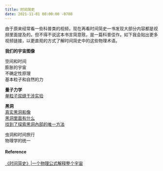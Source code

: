 ```yaml
---
title: 时间简史
date: 2021-11-01 00:00:00 -0700
---    
```

由于原来经常看一些科普类的视频，现在再看时间简史一书发现大部分内容都是视频里面提及的。但不得不说这本书言简意赅，是一篇科普佳作。如下我会贴出更多视频链接，以更直观的方式了解时间简史中的这些物理术语。  

**我们的宇宙图像**  
  
空间和时间  
膨胀的宇宙  
不确定性原理  
基本粒子和自然的力  

**量子力学**  
[单粒子双缝干涉实验](https://www.youtube.com/watch?v=cg8GxVVCU4M)  

**黑洞**  
[真实黑洞影像](https://www.youtube.com/watch?v=dECraEv5dfk)   
[黑洞里面有什么](https://www.youtube.com/watch?v=eE4wNPOxmCY)   
[找到了探索黑洞內部的唯一方法](https://www.youtube.com/watch?v=eblocB9LzsA)

虫洞和时间旅行  
物理学的统一  

#### Reference   
[《时间简史》|一个物理公式解释整个宇宙](https://www.youtube.com/watch?v=xanOK6Q5ckc)
